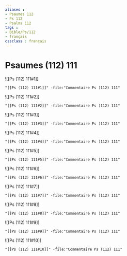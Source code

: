 ```yaml
---
aliases : 
- Psaumes 112
- Ps 112
- Psalms 112
tags : 
- Bible/Ps/112
- français
cssclass : français
---
```


# Psaumes (112) 111

![[Ps (112) 111#1]]

```query
"[[Ps (112) 111#1]]" -file:"Commentaire Ps (112) 111"
```

![[Ps (112) 111#2]]

```query
"[[Ps (112) 111#2]]" -file:"Commentaire Ps (112) 111"
```

![[Ps (112) 111#3]]

```query
"[[Ps (112) 111#3]]" -file:"Commentaire Ps (112) 111"
```

![[Ps (112) 111#4]]

```query
"[[Ps (112) 111#4]]" -file:"Commentaire Ps (112) 111"
```

![[Ps (112) 111#5]]

```query
"[[Ps (112) 111#5]]" -file:"Commentaire Ps (112) 111"
```

![[Ps (112) 111#6]]

```query
"[[Ps (112) 111#6]]" -file:"Commentaire Ps (112) 111"
```

![[Ps (112) 111#7]]

```query
"[[Ps (112) 111#7]]" -file:"Commentaire Ps (112) 111"
```

![[Ps (112) 111#8]]

```query
"[[Ps (112) 111#8]]" -file:"Commentaire Ps (112) 111"
```

![[Ps (112) 111#9]]

```query
"[[Ps (112) 111#9]]" -file:"Commentaire Ps (112) 111"
```

![[Ps (112) 111#10]]

```query
"[[Ps (112) 111#10]]" -file:"Commentaire Ps (112) 111"
```

